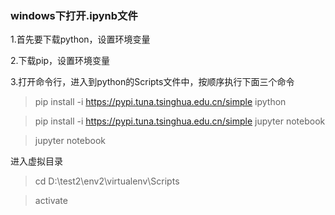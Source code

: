 ### windows下打开.ipynb文件

1.首先要下载python，设置环境变量

2.下载pip，设置环境变量

3.打开命令行，进入到python的Scripts文件中，按顺序执行下面三个命令

> pip install -i https://pypi.tuna.tsinghua.edu.cn/simple  ipython

> pip install  -i https://pypi.tuna.tsinghua.edu.cn/simple jupyter notebook 

> jupyter notebook



进入虚拟目录

>  cd D:\test2\env2\virtualenv\Scripts

> activate